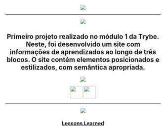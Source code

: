 <div align="center">

<img src="https://img.shields.io/static/v1?label=Projeto&message=Lessons Learned&color=orange&style=for-the-badge&logo=github"/>

---   

<img src="https://img.shields.io/static/v1?label=Objetivo&message=Contexto&color=blue&style=for-the-badge&logo=github"/>
<p></p>

Primeiro projeto realizado no módulo 1 da Trybe. Neste, foi desenvolvido um site com informações de aprendizados ao longo de três blocos.
O site contém elementos posicionados e estilizados, com semântica apropriada.
---   

<img src="https://img.shields.io/static/v1?label=Habilidades Aprendidas&message=Ferramentas e Tecnologias&color=red&style=for-the-badge&logo=github"/>
<p></p>
<img src="https://cdn.jsdelivr.net/gh/devicons/devicon/icons/html5/html5-original.svg" width="40" height="40"/> <img 
src="https://cdn.jsdelivr.net/gh/devicons/devicon/icons/css3/css3-original.svg" width="40" height="40"/> 

---   

<img src="https://img.shields.io/static/v1?label=Link&message=Lessons Learned&color=green&style=for-the-badge&logo=github"/>

### <b> <a href="https://renanbfreitas.github.io/projeto-lessons-learned/">Lessons Learned</a> </b> <br>

</div>

<div align="center">
